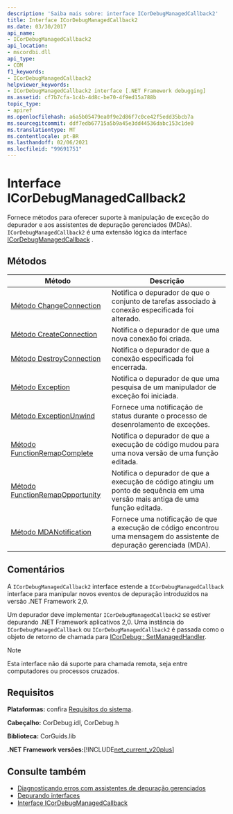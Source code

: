 ```yaml
---
description: 'Saiba mais sobre: interface ICorDebugManagedCallback2'
title: Interface ICorDebugManagedCallback2
ms.date: 03/30/2017
api_name:
- ICorDebugManagedCallback2
api_location:
- mscordbi.dll
api_type:
- COM
f1_keywords:
- ICorDebugManagedCallback2
helpviewer_keywords:
- ICorDebugManagedCallback2 interface [.NET Framework debugging]
ms.assetid: cf7b7cfa-1c4b-4d8c-be70-4f9ed15a788b
topic_type:
- apiref
ms.openlocfilehash: a6a5b05479ea0f9e2d86f7c0ce42f5edd35bcb7a
ms.sourcegitcommit: ddf7edb67715a5b9a45e3dd44536dabc153c1de0
ms.translationtype: MT
ms.contentlocale: pt-BR
ms.lasthandoff: 02/06/2021
ms.locfileid: "99691751"
---
```

# <a name="icordebugmanagedcallback2-interface"></a>Interface ICorDebugManagedCallback2

Fornece métodos para oferecer suporte à manipulação de exceção do depurador e aos assistentes de depuração gerenciados (MDAs). `ICorDebugManagedCallback2` é uma extensão lógica da interface [ICorDebugManagedCallback](icordebugmanagedcallback-interface.md) .  
  
## <a name="methods"></a>Métodos  
  
|Método|Descrição|  
|------------|-----------------|  
|[Método ChangeConnection](icordebugmanagedcallback2-changeconnection-method.md)|Notifica o depurador de que o conjunto de tarefas associado à conexão especificada foi alterado.|  
|[Método CreateConnection](icordebugmanagedcallback2-createconnection-method.md)|Notifica o depurador de que uma nova conexão foi criada.|  
|[Método DestroyConnection](icordebugmanagedcallback2-destroyconnection-method.md)|Notifica o depurador de que a conexão especificada foi encerrada.|  
|[Método Exception](icordebugmanagedcallback2-exception-method.md)|Notifica o depurador de que uma pesquisa de um manipulador de exceção foi iniciada.|  
|[Método ExceptionUnwind](icordebugmanagedcallback2-exceptionunwind-method.md)|Fornece uma notificação de status durante o processo de desenrolamento de exceções.|  
|[Método FunctionRemapComplete](icordebugmanagedcallback2-functionremapcomplete-method.md)|Notifica o depurador de que a execução de código mudou para uma nova versão de uma função editada.|  
|[Método FunctionRemapOpportunity](icordebugmanagedcallback2-functionremapopportunity-method.md)|Notifica o depurador de que a execução de código atingiu um ponto de sequência em uma versão mais antiga de uma função editada.|  
|[Método MDANotification](icordebugmanagedcallback2-mdanotification-method.md)|Fornece uma notificação de que a execução de código encontrou uma mensagem do assistente de depuração gerenciada (MDA).|  
  
## <a name="remarks"></a>Comentários  

 A `ICorDebugManagedCallback2` interface estende a `ICorDebugManagedCallback` interface para manipular novos eventos de depuração introduzidos na versão .NET Framework 2,0.  
  
 Um depurador deve implementar `ICorDebugManagedCallback2` se estiver depurando .NET Framework aplicativos 2,0. Uma instância do `ICorDebugManagedCallback` ou `ICorDebugManagedCallback2` é passada como o objeto de retorno de chamada para [ICorDebug:: SetManagedHandler](icordebug-setmanagedhandler-method.md).  
  
> [!NOTE]
> Esta interface não dá suporte para chamada remota, seja entre computadores ou processos cruzados.  
  
## <a name="requirements"></a>Requisitos  

 **Plataformas:** confira [Requisitos do sistema](../../get-started/system-requirements.md).  
  
 **Cabeçalho:** CorDebug.idl, CorDebug.h  
  
 **Biblioteca:** CorGuids.lib  
  
 **.NET Framework versões:**[!INCLUDE[net_current_v20plus](../../../../includes/net-current-v20plus-md.md)]  
  
## <a name="see-also"></a>Consulte também

- [Diagnosticando erros com assistentes de depuração gerenciados](../../debug-trace-profile/diagnosing-errors-with-managed-debugging-assistants.md)
- [Depurando interfaces](debugging-interfaces.md)
- [Interface ICorDebugManagedCallback](icordebugmanagedcallback-interface.md)
